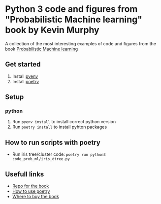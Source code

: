 # Python 3 code and figures from "Probabilistic Machine learning" book by Kevin Murphy

A collection of the most interesting examples of code and figures from the book [Probabilistic Machine learning](https://books.google.no/books/about/Probabilistic_Machine_Learning.html?id=wrZNEAAAQBAJ&redir_esc=y)

## Get started

1. Install [pyenv](https://github.com/pyenv/pyenv#installation)
2. Install [poetry](https://python-poetry.org/docs/#installation)

## Setup

### python

1. Run `pyenv install` to install correct python version
2. Run `poetry install` to install pyhton packages

## How to run scripts with poetry

- Run iris tree/cluster code: `poetry run python3 code_prob_ml/iris_dtree.py`

## Usefull links

- [Repo for the book](https://github.com/probml/pyprobml/tree/master)
- [How to use poetry](https://python-poetry.org/docs/basic-usage/)
- [Where to buy the book](https://books.google.no/books/about/Probabilistic_Machine_Learning.html?id=wrZNEAAAQBAJ&redir_esc=y)
